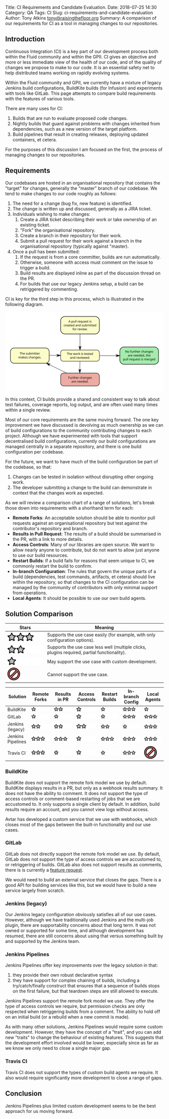 Title: CI Requirements and Candidate Evaluation.
Date: 2018-07-25 14:30
Category: QA
Tags: CI
Slug: ci-requirements-and-candidate-evaluation
Author: Tony Atkins <tony@raisingthefloor.org>
Summary: A comparison of our requirements for CI as a tool in managing changes to our repositories.

## Introduction

Continuous Integration (CI) is a key part of our development process both within the Fluid community and within the
GPII.  CI gives an objective and more or less immediate view of the health of our code, and of the quality of changes we
propose to make to our code.  It is an essential safety net to help distributed teams working on rapidly evolving
systems.

Within the Fluid community and GPII, we currently have a mixture of legacy Jenkins build configurations, BuildKite
builds (for Infusion) and experiments with tools like GitLab.  This page attempts to compare build requirements with the
features of various tools.

There are many uses for CI:

1. Builds that are run to evaluate proposed code changes.
2. Nightly builds that guard against problems with changes inherited from dependencies, such as a new version of the
   target platform.
3. Build pipelines that result in creating releases, deploying updated containers, et cetera.

For the purposes of this discussion I am focused on the first, the process of managing changes to our repositories.

## Requirements

Our codebases are hosted in an organisational repository that contains the "target" for changes, generally the "master"
branch of our codebase.  We tend to make changes to our code roughly as follows:

1. The need for a change (bug fix, new feature) is identified.
2. The change is written up and discussed, generally as a JIRA ticket.
3. Individuals wishing to make changes:
   1. Create a JIRA ticket describing their work or take ownership of an existing ticket.
   2. "Fork" the organisational repository.
   3. Create a branch in their repository for their work.
   4. Submit a pull request for their work against a branch in the organisational repository (typically against "master).
3. Once a pull has been submitted:
   1. If the request is from a core committer, builds are run automatically.
   2. Otherwise, someone with access must comment on the issue to trigger a build.
   3. Build results are displayed inline as part of the discussion thread on the PR.
   4. For builds that use our legacy Jenkins setup, a build can be retriggered by commenting.

CI is key for the third step in this process, which is illustrated in the following diagram.

![Pull request workflow diagram.](../images/pull-request-details.svg)

In this context, CI builds provide a shared and consistent way to talk about test failures, coverage reports, log
output, and are often used many times within a single review.

Most of our core requirements are the same moving forward.  The one key improvement we have discussed is devolving as
much ownership as we can of build configurations to the community contributing changes to each project.  Although we
have experimented with tools that support decentralised build configurations, currently our build configurations are
managed centrally in a separate repository, and there is one build configuration per codebase.

For the future, we want to have much of the build configuration be part of the codebase, so that:

1. Changes can be tested in isolation without disrupting other ongoing work.
2. The developer submitting a change to the build can demonstrate in context that the changes work as expected.

As we will review a comparison chart of a range of solutions, let's break those down into requirements with a shorthand
term for each:

* __Remote Forks__: An acceptable solution should be able to monitor pull requests against an organisational repository
  but test against the contributor's repository and branch.
* __Results in Pull Request__: The results of a build should be summarised in the PR, with a link to more details.
* __Access Controls__: Many of our libraries are open source.  We want to allow nearly anyone to
  contribute, but do not want to allow just anyone to use our build resources.
* __Restart Builds__: If a build fails for reasons that seem unique to CI, we commonly restart the build to
  confirm.
* __In-branch Configuration__: The rules that govern the unique parts of a build (dependencies, test commands,
  artifacts, et cetera) should live within the repository, so that changes to the CI configuration can be managed by the
  community of contributors with only minimal support from operations.
* __Local Agents__: It should be possible to use our own build agents.

## Solution Comparison

| Stars                                     | Meaning                                                |
| ----------------------------------------- | ------------------------------------------------------ |
| ![Three Stars](../images/three-stars.svg) | Supports the use case easily (for example, with only configuration options). |
| ![Two Stars](../images/two-stars.svg)     | Supports the use case less well (multiple clicks, plugins required, partial functionality). |
| ![One Stars](../images/one-star.svg)      | May support the use case with custom development.         |
| ![No Stars](../images/no-stars.svg)       | Cannot support the use case.                           |

| Solution          | Remote Forks | Results in PR | Access Controls | Restart Builds | In-branch Config | Local Agents |
| ----------------- | ------------ | ------------- | --------------- | -------------- | ---------------- | ------------ |
| BuildKite         | ![One Star](../images/one-star.svg) | ![Two Stars](../images/two-stars.svg) | ![One Stars](../images/one-star.svg) | ![One Stars](../images/one-star.svg) | ![Three Stars](../images/three-stars.svg) | ![One Stars](../images/one-star.svg)  |
| GitLab            | ![One Stars](../images/one-star.svg) | ![One Star](../images/one-star.svg) | ![One Star](../images/one-star.svg) | ![One Star](../images/one-star.svg) | ![Three Stars](../images/three-stars.svg) | ![Three Stars](../images/three-stars.svg) |
| Jenkins (legacy)  | ![Two Stars](../images/two-stars.svg) | ![Two Stars](../images/two-stars.svg) | ![Two Stars](../images/two-stars.svg) | ![Two Stars](../images/two-stars.svg) | ![One Stars](../images/one-star.svg) | ![Three Stars](../images/three-stars.svg) |
| Jenkins Pipelines | ![Three Stars](../images/three-stars.svg) | ![Three Stars](../images/three-stars.svg) | ![One Stars](../images/one-star.svg) | ![Three Stars](../images/three-stars.svg) | ![Three Stars](../images/three-stars.svg) | ![Three Stars](../images/three-stars.svg) |
| Travis CI         | ![Three Stars](../images/three-stars.svg) | ![One Stars](../images/one-star.svg)  | ![One Stars](../images/one-star.svg)  | ![One Stars](../images/one-star.svg)  | ![Three Stars](../images/three-stars.svg) | ![No Stars](../images/no-stars.svg) |


### BuildKite

BuildKite does not support the remote fork model we use by default.  BuildKite displays results in a PR, but only as
a webhook results summary.  It does not have the ability to comment.  It does not support the type of access controls
or comment-based restarting of jobs that we are accustomed to.  It only supports a single client by default. In
addition, build results require an account, and you cannot view logs without access.

Avtar has developed a custom service that we use with webhooks, which closes most of the gaps between the built-in
functionality and our use cases.

### GitLab

GitLab does not directly support the remote fork model we use.  By default, GitLab does not support the type of access
controls we are accustomed to, or retriggering of builds.  GitLab also does not support results as comments, there is
is currently a [feature request](https://gitlab.com/gitlab-org/gitlab-ce/issues/23902).

We would need to build an external service that closes the gaps.  There is a good API for building services
like this, but we would have to build a new service largely from scratch.

### Jenkins (legacy)

Our Jenkins legacy configuration obviously satisfies all of our use cases.  However, although we have traditionally used
Jenkins and the multi-job plugin, there are supportability concerns about that long term.  It was not owned or supported
for some time, and although development has resumed, there are still concerns about using that versus something built by
and supported by the Jenkins team.

### Jenkins Pipelines

Jenkins Pipelines offer key improvements over the legacy solution in that:

1. they provide their own robust declarative syntax
2. they have support for complex chaining of builds, including a try/catch/finally construct that ensures that a
   sequence of builds stops on the first failure, but that teardown steps are still allowed to execute.

Jenkins Pipelines support the remote fork model we use.  They offer the type of access controls we require, but
permission checks are only respected when retriggering builds from a comment.  The ability to hold off on an initial
build (or a rebuild when a new commit is made).

As with many other solutions, Jenkins Pipelines would require some custom development.  However, they have the concept
of a "trait", and you can add new "traits" to change the behaviour of existing features.   This suggests that the
development effort involved would be lower, especially since as far as we know we only need to close a single major gap.

### Travis CI

Travis CI does not support the types of custom build agents we require.  It also would require significantly more
development to close a range of gaps.

## Conclusion

Jenkins Pipelines plus limited custom development seems to be the best approach for us moving forward.
